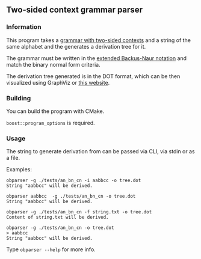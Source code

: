 ## Two-sided context grammar parser

### Information

This program takes a  [grammar with two-sided contexts](https://arxiv.org/abs/1405.5598)
and a string of the same alphabet and the generates a derivation tree for it.

The grammar must be written in the [extended Backus-Naur notation](https://users.utu.fi/mikbar/pub/TUCSDissertationD204.pdf)
and match the binary normal form criteria.

The derivation tree generated is in the DOT format,
which can be then visualized using GraphViz or [this website](https://dreampuf.github.io/GraphvizOnline/).

### Building

You can build the program with CMake. 

`boost::program_options` is required.

### Usage

The string to generate derivation from can be passed via CLI, via stdin or as a file.

Examples:

```
obparser -g ./tests/an_bn_cn -i aabbcc -o tree.dot
String "aabbcc" will be derived.

obparser aabbcc  -g ./tests/an_bn_cn -o tree.dot
String "aabbcc" will be derived.

obparser -g ./tests/an_bn_cn -f string.txt -o tree.dot
Content of string.txt will be derived.

obparser -g ./tests/an_bn_cn -o tree.dot
> aabbcc
String "aabbcc" will be derived.
```

Type `obparser --help` for more info.